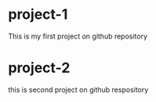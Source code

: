 # project-1
This is my first project on github repository
 
 # project-2
 this is second project on github respository 
 